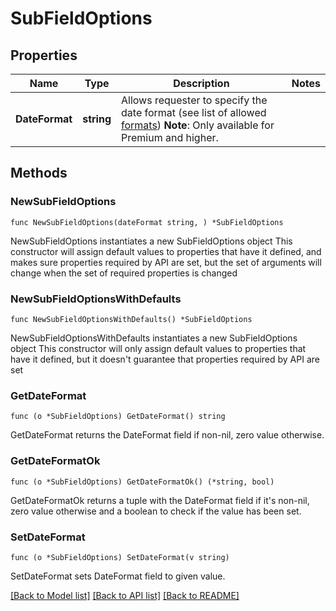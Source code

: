 # SubFieldOptions

## Properties

Name | Type | Description | Notes
------------ | ------------- | ------------- | -------------
**DateFormat** | **string** | Allows requester to specify the date format (see list of allowed [formats](/api/reference/constants/#date-formats))  **Note**: Only available for Premium and higher. | 

## Methods

### NewSubFieldOptions

`func NewSubFieldOptions(dateFormat string, ) *SubFieldOptions`

NewSubFieldOptions instantiates a new SubFieldOptions object
This constructor will assign default values to properties that have it defined,
and makes sure properties required by API are set, but the set of arguments
will change when the set of required properties is changed

### NewSubFieldOptionsWithDefaults

`func NewSubFieldOptionsWithDefaults() *SubFieldOptions`

NewSubFieldOptionsWithDefaults instantiates a new SubFieldOptions object
This constructor will only assign default values to properties that have it defined,
but it doesn't guarantee that properties required by API are set

### GetDateFormat

`func (o *SubFieldOptions) GetDateFormat() string`

GetDateFormat returns the DateFormat field if non-nil, zero value otherwise.

### GetDateFormatOk

`func (o *SubFieldOptions) GetDateFormatOk() (*string, bool)`

GetDateFormatOk returns a tuple with the DateFormat field if it's non-nil, zero value otherwise
and a boolean to check if the value has been set.

### SetDateFormat

`func (o *SubFieldOptions) SetDateFormat(v string)`

SetDateFormat sets DateFormat field to given value.



[[Back to Model list]](../README.md#documentation-for-models) [[Back to API list]](../README.md#documentation-for-api-endpoints) [[Back to README]](../README.md)


